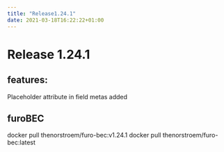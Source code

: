 ```yaml
---
title: "Release1.24.1"
date: 2021-03-18T16:22:22+01:00
---
```


# Release 1.24.1

## features: 

Placeholder attribute in field metas added

## furoBEC
docker pull thenorstroem/furo-bec:v1.24.1
docker pull thenorstroem/furo-bec:latest


